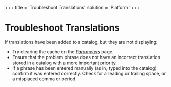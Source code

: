 +++
title = 'Troubleshoot Translations'
solution = 'Platform'
+++

# Troubleshoot Translations

If translations have been added to a catalog, but they are not
displaying:

  - Try clearing the cache on the
    *[Parameters](../Page_Desc/Parameters_All_TabsSysAdmin.htm)* page.
  - Ensure that the problem phrase does not have an incorrect
    translation stored in a catalog with a more important priority.
  - If a phrase has been entered manually (as in, typed into the
    catalog) confirm it was entered correctly. Check for a leading or
    trailing space, or a misplaced comma or period.
